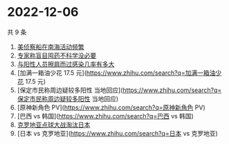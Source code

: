 # 2022-12-06

共 9 条

<!-- BEGIN -->
<!-- 最后更新时间 Tue Dec 06 2022 02:11:49 GMT+0800 (China Standard Time) -->

1. [美侦察船在南海活动频繁](https://www.zhihu.com/search?q=美侦察船在南海活动频繁)
1. [专家称盲目囤药不科学没必要](https://www.zhihu.com/search?q=专家称盲目囤药不科学没必要)
1. [与阳性人员擦肩而过感染几率有多大](https://www.zhihu.com/search?q=与阳性人员擦肩而过感染几率有多大)
1. [加满一箱油少花 17.5 元](https://www.zhihu.com/search?q=加满一箱油少花 17.5 元)
1. [保定市民称周边疑较多阳性 当地回应](https://www.zhihu.com/search?q=保定市民称周边疑较多阳性 当地回应)
1. [原神新角色 PV](https://www.zhihu.com/search?q=原神新角色 PV)
1. [巴西 vs 韩国](https://www.zhihu.com/search?q=巴西 vs 韩国)
1. [克罗地亚点球大战淘汰日本](https://www.zhihu.com/search?q=克罗地亚点球大战淘汰日本)
1. [日本 vs 克罗地亚](https://www.zhihu.com/search?q=日本 vs 克罗地亚)

<!-- END -->
